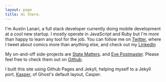 ```yaml
---
layout: page
title: Hi there.
---
```


I'm Austin Lanari, a full stack developer currently doing mobile development at a cool new startup.  I mostly operate in JavaScript and Ruby but I'm more than happy to learn any tool for the job.  You can follow me on <a href="http://twitter.com/austinlanari" target="_blank">Twitter</a>, where I tweet about comics more than anything else, and check out my <a href="http://linkedin.com/in/austin-lanari" target="_blank">LinkedIn</a>

My on-and-off side-projects are <a href="http://state-matters.com" target="_blank">State Matters</a>. and <a href="http://eve-postmaster.herokuapp.com" target="_blank">Eve Postmaster</a>.  Please feel free to check them out on <a href="http://github.com/foggy1" target="_blank">Github</a>.

I built this site using Github Pages and Jekyll, helping myself to a Jekyll port, <a href="http://github.com/rosario/kasper" target="_blank">Kasper</a>, of Ghost's default layout, Casper.  
